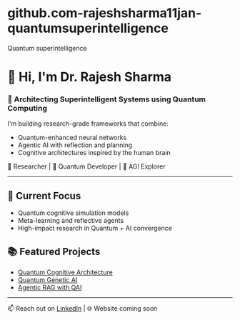 # github.com-rajeshsharma11jan-quantumsuperintelligence
Quantum superintelligence
# 👋 Hi, I'm Dr. Rajesh Sharma

### 🧠 Architecting Superintelligent Systems using Quantum Computing

I'm building research-grade frameworks that combine:
- Quantum-enhanced neural networks
- Agentic AI with reflection and planning
- Cognitive architectures inspired by the human brain

🔬 Researcher | 🧪 Quantum Developer | 🚀 AGI Explorer

---

## 🔭 Current Focus
- Quantum cognitive simulation models
- Meta-learning and reflective agents
- High-impact research in Quantum + AI convergence

## 📚 Featured Projects
- [Quantum Cognitive Architecture](https://github.com/rajeshsharma/quantum-cognitive-architecture)
- [Quantum Genetic AI](https://github.com/rajeshsharma/quantum-evolutionary-ai)
- [Agentic RAG with QAI](https://github.com/rajeshsharma/quantum-rag-architecture)

---

📫 Reach out on [LinkedIn](https://www.linkedin.com/in/dr-r-k-sharma-87718a16) | 🌐 Website coming soon
